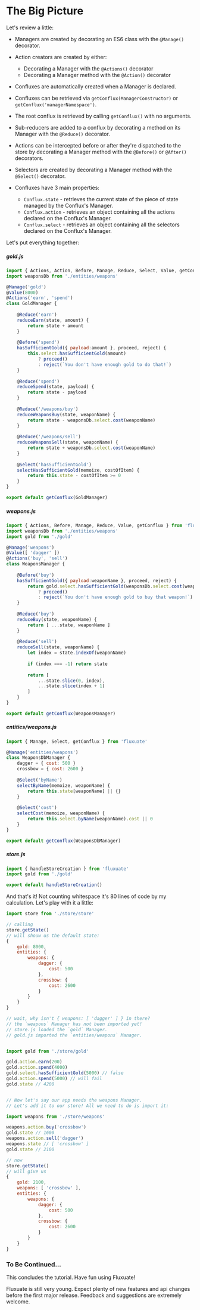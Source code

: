 # The Big Picture

Let's review a little:

- Managers are created by decorating an ES6 class with the `@Manage()` decorator.

- Action creators are created by either:
  - Decorating a Manager with the `@Actions()` decorator
  - Decorating a Manager method with the `@Action()` decorator

- Confluxes are automatically created when a Manager is declared.

- Confluxes can be retrieved via `getConflux(ManagerConstructor)` or `getConflux('managerNamespace')`.

- The root conflux is retrieved by calling `getConflux()` with no arguments.

- Sub-reducers are added to a conflux by decorating a method on its Manager with the `@Reduce()` decorator.

- Actions can be intercepted before or after they're dispatched to the store by decorating a Manager method with the `@Before()` or `@After()` decorators.

- Selectors are created by decorating a Manager method with the `@Select()` decorator.

- Confluxes have 3 main properties:
  - `Conflux.state` - retrieves the current state of the piece of state managed by the Conflux's Manager.
  - `Conflux.action` - retrieves an object containing all the actions declared on the Conflux's Manager.
  - `Conflux.select` - retrieves an object containing all the selectors declared on the Conflux's Manager.

Let's put everything together:

##### gold.js

```javascript
import { Actions, Action, Before, Manage, Reduce, Select, Value, getConflux } from 'fluxuate'
import weaponsDb from './entities/weapons'

@Manage('gold')
@Value(8000)
@Actions('earn', 'spend')
class GoldManager {
	
	@Reduce('earn')
	reduceEarn(state, amount) {
		return state + amount
	}
	
	@Before('spend')
	hasSufficientGold({ payload:amount }, proceed, reject) {
		this.select.hasSufficientGold(amount)
			? proceed()
			: reject(`You don't have enough gold to do that!`)
	}
	
	@Reduce('spend')
	reduceSpend(state, payload) {
		return state - payload
	}
	
	@Reduce('/weapons/buy')
	reduceWeaponsBuy(state, weaponName) {
		return state - weaponsDb.select.cost(weaponName)
	}
	
	@Reduce('/weapons/sell')
	reduceWeaponsSell(state, weaponName) {
		return state + weaponsDb.select.cost(weaponName)
	}
	
	@Select('hasSufficientGold')
	selectHasSufficientGold(memoize, costOfItem) {
		return this.state - costOfItem >= 0
	}
}

export default getConflux(GoldManager)
```

##### weapons.js

```javascript
import { Actions, Before, Manage, Reduce, Value, getConflux } from 'fluxuate'
import weaponsDb from './entities/weapons'
import gold from './gold'

@Manage('weapons')
@Value([ 'dagger' ])
@Actions('buy', 'sell')
class WeaponsManager {
	
	@Before('buy')
	hasSufficientGold({ payload:weaponName }, proceed, reject) {
		return gold.select.hasSufficientGold(weaponsDb.select.cost(weaponName))
			? proceed()
			: reject(`You don't have enough gold to buy that weapon!`)
	}
	
	@Reduce('buy')
	reduceBuy(state, weaponName) {
		return [ ...state, weaponName ]
	}
	
	@Reduce('sell')
	reduceSell(state, weaponName) {
		let index = state.indexOf(weaponName)
		
		if (index === -1) return state
		
		return [
			...state.slice(0, index),
			...state.slice(index + 1)
		]
	}
}

export default getConflux(WeaponsManager)
```

##### entities/weapons.js

```javascript
import { Manage, Select, getConflux } from 'fluxuate'

@Manage('entities/weapons')
class WeaponsDbManager {
	dagger = { cost: 500 }
	crossbow = { cost: 2600 }
	
	@Select('byName')
	selectByName(memoize, weaponName) {
		return this.state[weaponName] || {}
	}
	
	@Select('cost')
	selectCost(memoize, weaponName) {
		return this.select.byName(weaponName).cost || 0
	}
}

export default getConflux(WeaponsDbManager)
```

##### store.js

```javascript
import { handleStoreCreation } from 'fluxuate'
import gold from './gold'

export default handleStoreCreation()
```

And that's it! Not counting whitespace it's 80 lines of code by my calculation. Let's play with it a little:

```javascript
import store from './store/store'

// calling
store.getState()
// will shouw us the default state:
{
	gold: 8000,
	entities: {
		weapons: {
			dagger: {
				cost: 500
			},
			crossbow: {
				cost: 2600
			}
		}
	}
}

// wait, why isn't { weapons: [ 'dagger' ] } in there?
// the `weapons` Manager has not been imported yet!
// store.js loaded the `gold` Manager.
// gold.js imported the `entities/weapons` Manager.


import gold from './store/gold'

gold.action.earn(200)
gold.action.spend(4000)
gold.select.hasSufficientGold(5000) // false
gold.action.spend(5000) // will fail
gold.state // 4200


// Now let's say our app needs the weapons Manager.
// Let's add it to our store! All we need to do is import it:

import weapons from './store/weapons'

weapons.action.buy('crossbow')
gold.state // 1600
weapons.action.sell('dagger')
weapons.state // [ 'crossbow' ]
gold.state // 2100

// now
store.getState()
// will give us
{
	gold: 2100,
	weapons: [ 'crossbow' ],
	entities: {
		weapons: {
			dagger: {
				cost: 500
			},
			crossbow: {
				cost: 2600
			}
		}
	}
}
```

### To Be Continued...

This concludes the tutorial. Have fun using Fluxuate!

Fluxuate is still very young. Expect plenty of new features and api changes before the first major release. Feedback and suggestions are extremely welcome.
